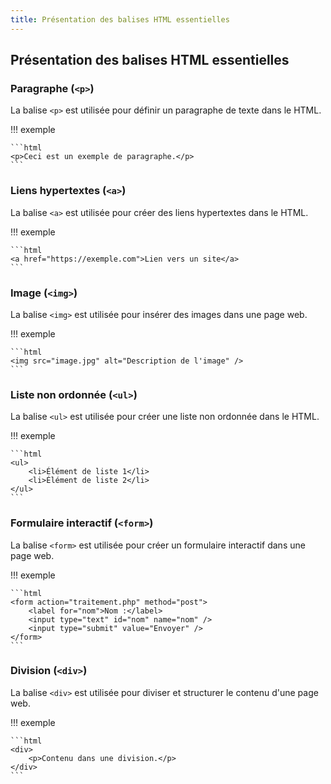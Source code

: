 ```yaml
---
title: Présentation des balises HTML essentielles
---
```


## Présentation des balises HTML essentielles

### Paragraphe (`<p>`)

La balise `<p>` est utilisée pour définir un paragraphe de texte dans le HTML.

!!! exemple

    ```html
    <p>Ceci est un exemple de paragraphe.</p>
    ```

### Liens hypertextes (`<a>`)

La balise `<a>` est utilisée pour créer des liens hypertextes dans le HTML.

!!! exemple

    ```html
    <a href="https://exemple.com">Lien vers un site</a>
    ```

### Image (`<img>`)

La balise `<img>` est utilisée pour insérer des images dans une page web.

!!! exemple

    ```html
    <img src="image.jpg" alt="Description de l'image" />
    ```

### Liste non ordonnée (`<ul>`)

La balise `<ul>` est utilisée pour créer une liste non ordonnée dans le HTML.

!!! exemple

    ```html
    <ul>
        <li>Élément de liste 1</li>
        <li>Élément de liste 2</li>
    </ul>
    ```

### Formulaire interactif (`<form>`)

La balise `<form>` est utilisée pour créer un formulaire interactif dans une page web.

!!! exemple

    ```html
    <form action="traitement.php" method="post">
        <label for="nom">Nom :</label>
        <input type="text" id="nom" name="nom" />
        <input type="submit" value="Envoyer" />
    </form>
    ```

### Division (`<div>`)

La balise `<div>` est utilisée pour diviser et structurer le contenu d'une page web.

!!! exemple

    ```html
    <div>
        <p>Contenu dans une division.</p>
    </div>
    ```
